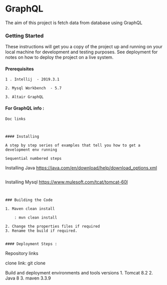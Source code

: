 # GraphQL

The aim of this project is fetch data from database using GraphQL

### Getting Started

These instructions will get you a copy of the project up and running on your local machine for development and testing purposes. See deployment for notes on how to deploy the project on a live system.

#### Prerequisites

```
1 . Intellij  - 2019.3.1

2. Mysql Workbench  - 5.7

3. Altair GraphQL
```
#### For GraphQL info :

~~~
Doc links
    
   

#### Installing

A step by step series of examples that tell you how to get a development env running

Sequential numbered steps

~~~
Installing Java
   https://java.com/en/download/help/download_options.xml

~~~

~~~
  Installing Mysql
  https://www.mulesoft.com/tcat/tomcat-60l

~~~


### Building the Code

~~~
    1. Maven clean install
        
     	: mvn clean install

    2. Change the properties files if required
    3. Rename the build if required.
~~~

#### Deployment Steps :

~~~
Repository links
    
   clone link: git clone
   

  Build and deployment environments and tools versions
	  1. Tomcat 8.2
	  2. Java 8
      3. maven 3.3.9

   